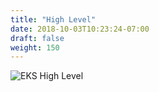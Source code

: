 ```yaml
---
title: "High Level"
date: 2018-10-03T10:23:24-07:00
draft: false
weight: 150
---
```



![EKS High Level](/images/introduction/eks-high-level.svg)